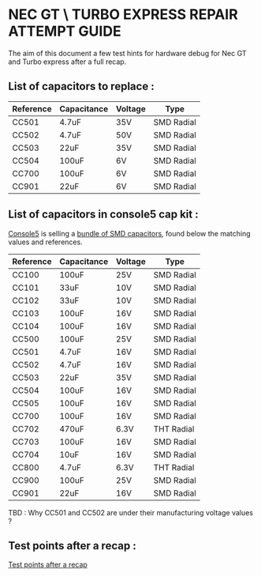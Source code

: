 # NEC GT \ TURBO EXPRESS REPAIR ATTEMPT GUIDE

The aim of this document a few test hints for hardware debug for Nec GT and Turbo express after a full recap.

## List of capacitors to replace :

| Reference   | Capacitance  | Voltage  | Type       | 
|-------------|--------------|----------|------------|
| CC501       | 4.7uF        | 35V      | SMD Radial |
| CC502       | 4.7uF        | 50V      | SMD Radial |
| CC503       | 22uF         | 35V      | SMD Radial |
| CC504       | 100uF        | 6V       | SMD Radial |
| CC700       | 100uF        | 6V       | SMD Radial |
| CC901       | 22uF         | 6V       | SMD Radial |

## List of capacitors in console5 cap kit :

[Console5](https://console5.com/store/) is selling a [bundle of SMD capacitors](https://console5.com/store/nec-turboexpress-pc-engine-gt-smd-cap-kit.html), found below the matching values and references.  


| Reference   | Capacitance  | Voltage  | Type       | 
|-------------|--------------|----------|------------|
| CC100       | 100uF        | 25V      | SMD Radial |
| CC101       | 33uF         | 10V      | SMD Radial |
| CC102       | 33uF         | 10V      | SMD Radial |
| CC103       | 100uF        | 16V      | SMD Radial |
| CC104       | 100uF        | 16V      | SMD Radial |
| CC500       | 100uF        | 25V      | SMD Radial |
| CC501       | 4.7uF        | 16V      | SMD Radial |
| CC502       | 4.7uF        | 16V      | SMD Radial |
| CC503       | 22uF         | 35V      | SMD Radial |
| CC504       | 100uF        | 16V      | SMD Radial |
| CC505       | 100uF        | 16V      | SMD Radial |
| CC700       | 100uF        | 16V      | SMD Radial |
| CC702       | 470uF        | 6.3V     | THT Radial |
| CC703       | 100uF        | 16V      | SMD Radial |
| CC704       | 10uF         | 16V      | SMD Radial |
| CC800       | 4.7uF        | 6.3V     | THT Radial |
| CC900       | 100uF        | 25V      | SMD Radial |
| CC901       | 22uF         | 16V      | SMD Radial |

TBD : Why CC501 and CC502 are under their manufacturing voltage values ?


## Test points after a recap :

[Test points after a recap](test_points.md)


